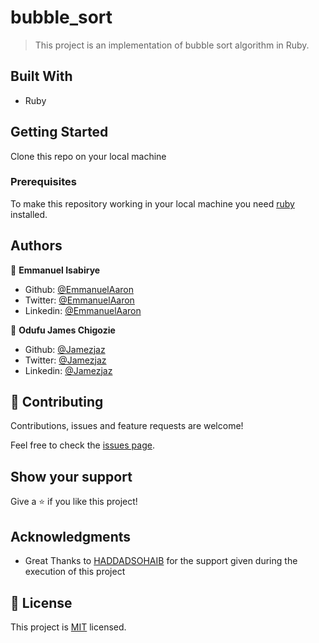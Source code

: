 # bubble_sort
> This project is an implementation of bubble sort algorithm in Ruby.

## Built With

- Ruby

## Getting Started
Clone this repo on your local machine

### Prerequisites
To make this repository working in your local machine you need [ruby](https://rubyinstaller.org/) installed.

## Authors

👤 **Emmanuel Isabirye**

- Github: [@EmmanuelAaron](https://github.com/Emmanuelaaron)
- Twitter: [@EmmanuelAaron](https://twitter.com/EmmanuelIsabir1)
- Linkedin: [@EmmanuelAaron](https://www.linkedin.com/in/fullstackwebdev-emma/)

👤 **Odufu James Chigozie**

- Github: [@Jamezjaz](https://github.com/jamezjaz)
- Twitter: [@Jamezjaz](https://twitter.com/jamezjaz90)
- Linkedin: [@Jamezjaz](https://linkedin.com/in/james-odufu-ba2a4a125)


## 🤝 Contributing

Contributions, issues and feature requests are welcome!

Feel free to check the [issues page](https://github.com/Emmanuelaaron/bubble_sort/issues).

## Show your support

Give a ⭐️ if you like this project!

## Acknowledgments

- Great Thanks to [HADDADSOHAIB](https://github.com/HADDADSOHAIB)  for the support given during the execution of this project

## 📝 License

This project is [MIT](lic.url) licensed.
